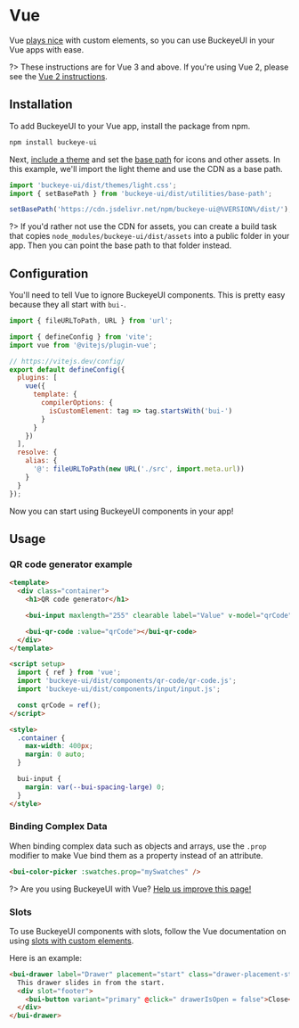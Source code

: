 # Vue

Vue [plays nice](https://custom-elements-everywhere.com/#vue) with custom elements, so you can use BuckeyeUI in your Vue apps with ease.

?> These instructions are for Vue 3 and above. If you're using Vue 2, please see the [Vue 2 instructions](/frameworks/vue-2).

## Installation

To add BuckeyeUI to your Vue app, install the package from npm.

```bash
npm install buckeye-ui
```

Next, [include a theme](/getting-started/themes) and set the [base path](/getting-started/installation#setting-the-base-path) for icons and other assets. In this example, we'll import the light theme and use the CDN as a base path.

```jsx
import 'buckeye-ui/dist/themes/light.css';
import { setBasePath } from 'buckeye-ui/dist/utilities/base-path';

setBasePath('https://cdn.jsdelivr.net/npm/buckeye-ui@%VERSION%/dist/');
```

?> If you'd rather not use the CDN for assets, you can create a build task that copies `node_modules/buckeye-ui/dist/assets` into a public folder in your app. Then you can point the base path to that folder instead.

## Configuration

You'll need to tell Vue to ignore BuckeyeUI components. This is pretty easy because they all start with `bui-`.

```js
import { fileURLToPath, URL } from 'url';

import { defineConfig } from 'vite';
import vue from '@vitejs/plugin-vue';

// https://vitejs.dev/config/
export default defineConfig({
  plugins: [
    vue({
      template: {
        compilerOptions: {
          isCustomElement: tag => tag.startsWith('bui-')
        }
      }
    })
  ],
  resolve: {
    alias: {
      '@': fileURLToPath(new URL('./src', import.meta.url))
    }
  }
});
```

Now you can start using BuckeyeUI components in your app!

## Usage

### QR code generator example

```html
<template>
  <div class="container">
    <h1>QR code generator</h1>

    <bui-input maxlength="255" clearable label="Value" v-model="qrCode"></bui-input>

    <bui-qr-code :value="qrCode"></bui-qr-code>
  </div>
</template>

<script setup>
  import { ref } from 'vue';
  import 'buckeye-ui/dist/components/qr-code/qr-code.js';
  import 'buckeye-ui/dist/components/input/input.js';

  const qrCode = ref();
</script>

<style>
  .container {
    max-width: 400px;
    margin: 0 auto;
  }

  bui-input {
    margin: var(--bui-spacing-large) 0;
  }
</style>
```

### Binding Complex Data

When binding complex data such as objects and arrays, use the `.prop` modifier to make Vue bind them as a property instead of an attribute.

```html
<bui-color-picker :swatches.prop="mySwatches" />
```

?> Are you using BuckeyeUI with Vue? [Help us improve this page!](https://github.com/bfdeloitte/buckeye-ui/blob/next/docs/frameworks/vue.md)

### Slots

To use BuckeyeUI components with slots, follow the Vue documentation on using [slots with custom elements](https://vuejs.org/guide/extras/web-components.html#building-custom-elements-with-vue).

Here is an example:

```html
<bui-drawer label="Drawer" placement="start" class="drawer-placement-start" :open="drawerIsOpen">
  This drawer slides in from the start.
  <div slot="footer">
    <bui-button variant="primary" @click=" drawerIsOpen = false">Close</bui-button>
  </div>
</bui-drawer>
```

